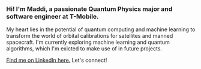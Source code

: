 ### Hi! I'm Maddi, a passionate Quantum Physics major and software engineer at T-Mobile.
My heart lies in the potential of quantum computing and machine learning to transform the world of orbital calibrations for satellites and manned spacecraft. I'm currently exploring machine learning and quantum algorithms, which I'm exicted to make use of in future projects.

[Find me on LinkedIn here.](https://www.linkedin.com/in/maddi-g/)
Let's connect!
